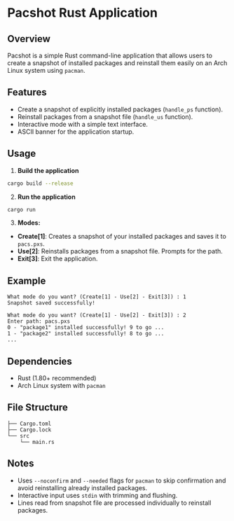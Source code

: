 # Pacshot Rust Application

## Overview
Pacshot is a simple Rust command-line application that allows users to create a snapshot of installed packages and reinstall them easily on an Arch Linux system using `pacman`.

## Features
- Create a snapshot of explicitly installed packages (`handle_ps` function).
- Reinstall packages from a snapshot file (`handle_us` function).
- Interactive mode with a simple text interface.
- ASCII banner for the application startup.

## Usage
1. **Build the application**

```bash
cargo build --release
```

2. **Run the application**

```bash
cargo run
```

3. **Modes:**
- **Create[1]**: Creates a snapshot of your installed packages and saves it to `pacs.pxs`.
- **Use[2]**: Reinstalls packages from a snapshot file. Prompts for the path.
- **Exit[3]**: Exit the application.

## Example
```text
What mode do you want? (Create[1] - Use[2] - Exit[3]) : 1
Snapshot saved successfully!
```

```text
What mode do you want? (Create[1] - Use[2] - Exit[3]) : 2
Enter path: pacs.pxs
0 - "package1" installed successfully! 9 to go ...
1 - "package2" installed successfully! 8 to go ...
...
```

## Dependencies
- Rust (1.80+ recommended)
- Arch Linux system with `pacman`

## File Structure
```
├── Cargo.toml
├── Cargo.lock
└── src
    └── main.rs
```

## Notes
- Uses `--noconfirm` and `--needed` flags for `pacman` to skip confirmation and avoid reinstalling already installed packages.
- Interactive input uses `stdin` with trimming and flushing.
- Lines read from snapshot file are processed individually to reinstall packages.
